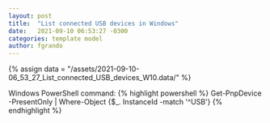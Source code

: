 ```yaml
---
layout: post
title:  "List connected USB devices in Windows"
date:   2021-09-10 06:53:27 -0300
categories: template model
author: fgrando
---
```

{% assign data = "/assets/2021-09-10-06_53_27_List_connected_USB_devices_W10.data/" %}

Windows PowerShell command:
{% highlight powershell %}
Get-PnpDevice -PresentOnly | Where-Object {$_. InstanceId -match '^USB'}
{% endhighlight %}
